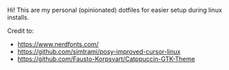 Hi! This are my personal (opinionated) dotfiles for easier setup during linux installs.

Credit to:
- https://www.nerdfonts.com/
- https://github.com/simtrami/posy-improved-cursor-linux
- https://github.com/Fausto-Korpsvart/Catppuccin-GTK-Theme
